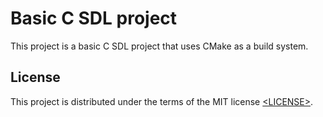 # Basic C SDL project

This project is a basic C SDL project that uses CMake as a build system.

## License

This project is distributed under the terms of the MIT license
[&lt;LICENSE&gt;](LICENSE).

